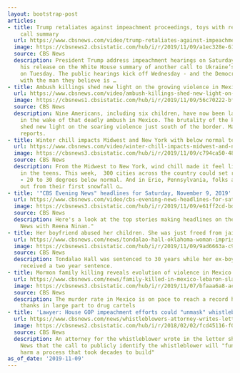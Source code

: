 ```yaml
---
layout: bootstrap-post
articles:
- title: Trump retaliates against impeachment proceedings, toys with releasing Ukraine
    call summary
  url: https://www.cbsnews.com/video/trump-retaliates-against-impeachment-proceedings-toys-with-releasing-ukraine-call-summary/
  image: https://cbsnews2.cbsistatic.com/hub/i/r/2019/11/09/a1ec328e-61fc-46d9-9328-1f945242e897/thumbnail/1200x630/23d7f6756b5db8c3627303a76a1adefc/1109-en-trumplatest-jiang-1973980-640x360.jpg
  source: CBS News
  description: President Trump address impeachment hearings on Saturday, suggesting
    his release on the White House summary of another call to Ukraine’s president
    on Tuesday. The public hearings kick off Wednesday - and the Democrats are leading
    with the man they believe is …
- title: Ambush killings shed new light on the growing violence in Mexico
  url: https://www.cbsnews.com/video/ambush-killings-shed-new-light-on-the-growing-violence-in-mexico/
  image: https://cbsnews1.cbsistatic.com/hub/i/r/2019/11/09/56c70222-bf32-4cde-bd45-fba807c6319c/thumbnail/1200x630/306bb7c1b6307494ba62b18b1079e331/1109-en-mexicoviolence-bojorquez-1973992-640x360.jpg
  source: CBS News
  description: Nine Americans, including six children, have now been laid to rest
    in the wake of that deadly ambush in Mexico. The brutality of the killings has
    shed new light on the soaring violence just south of the border. Manuel Bojorquez
    reports.
- title: Winter chill impacts Midwest and New York with below normal temperatures
  url: https://www.cbsnews.com/video/winter-chill-impacts-midwest-and-new-york-with-below-normal-temperatures/
  image: https://cbsnews3.cbsistatic.com/hub/i/r/2019/11/09/c794ca50-48d9-4836-ac7c-1e5f96b6d625/thumbnail/1200x630/26e1ca3ab333ec9839c58f1c9c0a274f/1109-en-articblast-vo-1973987-640x360.jpg
  source: CBS News
  description: From the Midwest to New York, wind chill made it feel like temperatures
    in the teens. This week,  300 cities across the country could set record lows
    - 20 to 30 degrees below normal. And in Erie, Pennsylvania, folks are digging
    out from their first snowfall o…
- title: '"CBS Evening News" headlines for Saturday, November 9, 2019'
  url: https://www.cbsnews.com/video/cbs-evening-news-headlines-for-saturday-november-9-2019/
  image: https://cbsnews3.cbsistatic.com/hub/i/r/2019/11/09/e61ff2cd-bd3a-49ae-a4fa-eed3b46c67ec/thumbnail/1200x630/3a19602a06f36c7d7b030a489b0e324f/1109-en-headlines-1973975-640x360.jpg
  source: CBS News
  description: Here's a look at the top stories making headlines on the "CBS Weekend
    News with Reena Ninan."
- title: Her boyfriend abused her children. She was just freed from jail
  url: https://www.cbsnews.com/news/tondalao-hall-oklahoma-woman-imprisoned-for-child-abuse-committed-by-boyfriend-freed-after-15-years-2019-11-09/
  image: https://cbsnews1.cbsistatic.com/hub/i/r/2019/11/09/9ad6663a-c943-432b-ae8e-85e85dbd75a8/thumbnail/1200x630/4dc173bf973337f1ddd2d86e8d62a67a/ap-19312753977065.jpg
  source: CBS News
  description: Tondalao Hall was sentenced to 30 years while her ex-boyfriend only
    received a two year sentence.
- title: Mormon family killing reveals evolution of violence in Mexico
  url: https://www.cbsnews.com/news/family-killed-in-mexico-lebaron-slaying-reveals-evolution-of-cartel-violence-in-mexico/
  image: https://cbsnews3.cbsistatic.com/hub/i/r/2019/11/07/bfaaa6a8-ac18-48f8-9c2f-cb8a433c5ffc/thumbnail/1200x630g8/94ce64df6e320e85192943d1cfdd4024/mexico-ap-19311051919845.jpg
  source: CBS News
  description: The murder rate in Mexico is on pace to reach a record high this year
    thanks in large part to drug cartels
- title: 'Lawyer: House GOP impeachment efforts could "unmask" whistleblower identity'
  url: https://www.cbsnews.com/news/whistleblowers-attorney-writes-letter-to-nunes-to-reconsider-calling-for-testimony/
  image: https://cbsnews2.cbsistatic.com/hub/i/r/2018/02/02/fcd45116-f0a2-47db-bfe3-c65de406a8a3/thumbnail/1200x630g3/cc9969896d7f33bf6ba435bcd047e9d5/ap-17297594937512.jpg
  source: CBS News
  description: An attorney for the whistleblower wrote in the letter shared with CBS
    News that the call to publicly identify the whistleblower will "fundamentally
    harm a process that took decades to build"
as_of_date: '2019-11-09'
---
```


